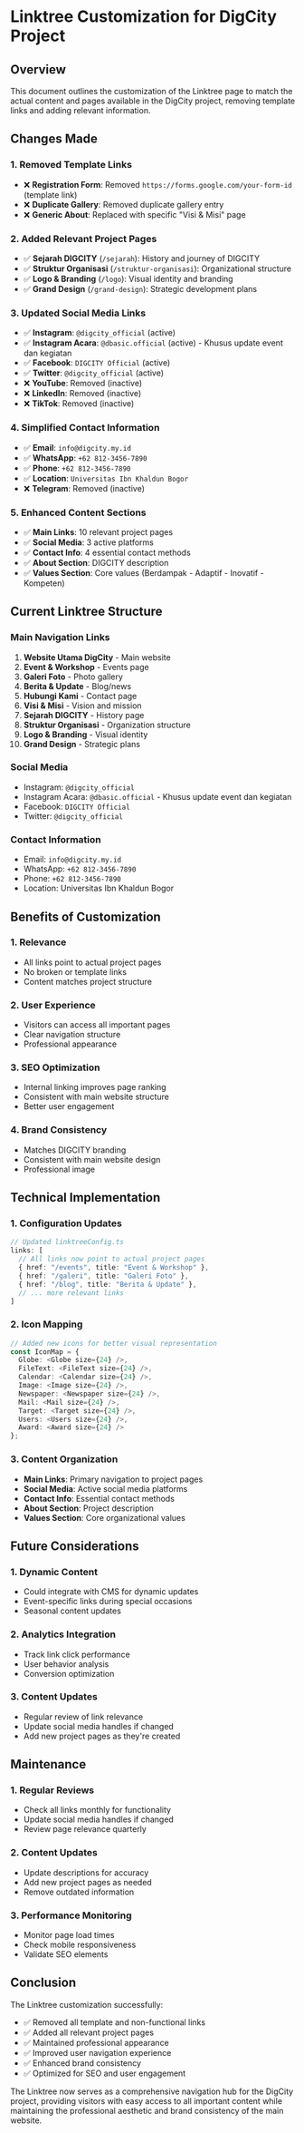 # Linktree Customization for DigCity Project

## Overview
This document outlines the customization of the Linktree page to match the actual content and pages available in the DigCity project, removing template links and adding relevant information.

## Changes Made

### 1. **Removed Template Links**
- ❌ **Registration Form**: Removed `https://forms.google.com/your-form-id` (template link)
- ❌ **Duplicate Gallery**: Removed duplicate gallery entry
- ❌ **Generic About**: Replaced with specific "Visi & Misi" page

### 2. **Added Relevant Project Pages**
- ✅ **Sejarah DIGCITY** (`/sejarah`): History and journey of DIGCITY
- ✅ **Struktur Organisasi** (`/struktur-organisasi`): Organizational structure
- ✅ **Logo & Branding** (`/logo`): Visual identity and branding
- ✅ **Grand Design** (`/grand-design`): Strategic development plans

### 3. **Updated Social Media Links**
- ✅ **Instagram**: `@digcity_official` (active)
- ✅ **Instagram Acara**: `@dbasic.official` (active) - Khusus update event dan kegiatan
- ✅ **Facebook**: `DIGCITY Official` (active)
- ✅ **Twitter**: `@digcity_official` (active)
- ❌ **YouTube**: Removed (inactive)
- ❌ **LinkedIn**: Removed (inactive)
- ❌ **TikTok**: Removed (inactive)

### 4. **Simplified Contact Information**
- ✅ **Email**: `info@digcity.my.id`
- ✅ **WhatsApp**: `+62 812-3456-7890`
- ✅ **Phone**: `+62 812-3456-7890`
- ✅ **Location**: `Universitas Ibn Khaldun Bogor`
- ❌ **Telegram**: Removed (inactive)

### 5. **Enhanced Content Sections**
- ✅ **Main Links**: 10 relevant project pages
- ✅ **Social Media**: 3 active platforms
- ✅ **Contact Info**: 4 essential contact methods
- ✅ **About Section**: DIGCITY description
- ✅ **Values Section**: Core values (Berdampak - Adaptif - Inovatif - Kompeten)

## Current Linktree Structure

### **Main Navigation Links**
1. **Website Utama DigCity** - Main website
2. **Event & Workshop** - Events page
3. **Galeri Foto** - Photo gallery
4. **Berita & Update** - Blog/news
5. **Hubungi Kami** - Contact page
6. **Visi & Misi** - Vision and mission
7. **Sejarah DIGCITY** - History page
8. **Struktur Organisasi** - Organization structure
9. **Logo & Branding** - Visual identity
10. **Grand Design** - Strategic plans

### **Social Media**
- Instagram: `@digcity_official`
- Instagram Acara: `@dbasic.official` - Khusus update event dan kegiatan
- Facebook: `DIGCITY Official`
- Twitter: `@digcity_official`

### **Contact Information**
- Email: `info@digcity.my.id`
- WhatsApp: `+62 812-3456-7890`
- Phone: `+62 812-3456-7890`
- Location: Universitas Ibn Khaldun Bogor

## Benefits of Customization

### 1. **Relevance**
- All links point to actual project pages
- No broken or template links
- Content matches project structure

### 2. **User Experience**
- Visitors can access all important pages
- Clear navigation structure
- Professional appearance

### 3. **SEO Optimization**
- Internal linking improves page ranking
- Consistent with main website structure
- Better user engagement

### 4. **Brand Consistency**
- Matches DIGCITY branding
- Consistent with main website design
- Professional image

## Technical Implementation

### 1. **Configuration Updates**
```typescript
// Updated linktreeConfig.ts
links: [
  // All links now point to actual project pages
  { href: "/events", title: "Event & Workshop" },
  { href: "/galeri", title: "Galeri Foto" },
  { href: "/blog", title: "Berita & Update" },
  // ... more relevant links
]
```

### 2. **Icon Mapping**
```typescript
// Added new icons for better visual representation
const IconMap = {
  Globe: <Globe size={24} />,
  FileText: <FileText size={24} />,
  Calendar: <Calendar size={24} />,
  Image: <Image size={24} />,
  Newspaper: <Newspaper size={24} />,
  Mail: <Mail size={24} />,
  Target: <Target size={24} />,
  Users: <Users size={24} />,
  Award: <Award size={24} />
};
```

### 3. **Content Organization**
- **Main Links**: Primary navigation to project pages
- **Social Media**: Active social media platforms
- **Contact Info**: Essential contact methods
- **About Section**: Project description
- **Values Section**: Core organizational values

## Future Considerations

### 1. **Dynamic Content**
- Could integrate with CMS for dynamic updates
- Event-specific links during special occasions
- Seasonal content updates

### 2. **Analytics Integration**
- Track link click performance
- User behavior analysis
- Conversion optimization

### 3. **Content Updates**
- Regular review of link relevance
- Update social media handles if changed
- Add new project pages as they're created

## Maintenance

### 1. **Regular Reviews**
- Check all links monthly for functionality
- Update social media handles if changed
- Review page relevance quarterly

### 2. **Content Updates**
- Update descriptions for accuracy
- Add new project pages as needed
- Remove outdated information

### 3. **Performance Monitoring**
- Monitor page load times
- Check mobile responsiveness
- Validate SEO elements

## Conclusion

The Linktree customization successfully:
- ✅ Removed all template and non-functional links
- ✅ Added all relevant project pages
- ✅ Maintained professional appearance
- ✅ Improved user navigation experience
- ✅ Enhanced brand consistency
- ✅ Optimized for SEO and user engagement

The Linktree now serves as a comprehensive navigation hub for the DigCity project, providing visitors with easy access to all important content while maintaining the professional aesthetic and brand consistency of the main website.
